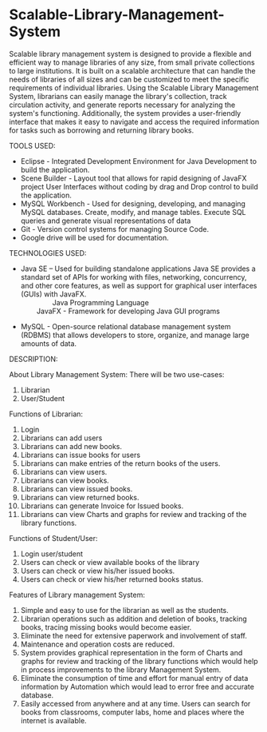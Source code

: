 # Scalable-Library-Management-System
Scalable library management system is designed to provide a flexible and efficient way to manage libraries of any size, from small private collections to large institutions. It is built on a scalable architecture that can handle the needs of libraries of all sizes and can be customized to meet the specific requirements of individual libraries. Using the Scalable Library Management System, librarians can easily manage the library's collection, track circulation activity, and generate reports necessary for analyzing the system's functioning. Additionally, the system provides a user-friendly interface that makes it easy to navigate and access the required information for tasks such as borrowing and returning library books. 

 

TOOLS USED: 

- Eclipse - Integrated Development Environment for Java Development to build the application. 
- Scene Builder - Layout tool that allows for rapid designing of JavaFX project User Interfaces without coding by drag and Drop control to build the application.
- MySQL Workbench - Used for designing, developing, and managing MySQL databases. Create, modify, and manage tables. Execute SQL queries and generate visual representations of data 
- Git - Version control systems for managing Source Code. 
- Google drive will be used for documentation. 

TECHNOLOGIES USED: 

- Java SE – Used for building standalone applications Java SE provides a standard set of APIs for working with files, networking, concurrency, and other core features, as well as support for graphical user interfaces (GUIs) with JavaFX. <br> 
&nbsp;&nbsp;&nbsp;&nbsp;&nbsp;&nbsp;&nbsp;&nbsp;&nbsp;&nbsp;&nbsp;&nbsp;&nbsp;&nbsp;&nbsp;&nbsp;Java Programming Language <br>
&nbsp;&nbsp;&nbsp;&nbsp;&nbsp;&nbsp;&nbsp;&nbsp;JavaFX - Framework for developing Java GUI programs

- MySQL - Open-source relational database management system (RDBMS) that allows developers to store, organize, and manage large amounts of data. 


DESCRIPTION: 

About Library Management System: 
There will be two use-cases: 
1. Librarian 
2. User/Student 

Functions of Librarian: 



1. Login 
2. Librarians can add users 
3. Librarians can add new books. 
4. Librarians can issue books for users 
5. Librarians can make entries of the return books of the users. 
6. Librarians can view users. 
7. Librarians can view books. 
8. Librarians can view issued books. 
9. Librarians can view returned books. 
10. Librarians can generate Invoice for Issued books. 
11. Librarians can view Charts and graphs for review and tracking of the library functions. 

 
Functions of Student/User: 

1. Login user/student 
2. Users can check or view available books of the library 
3. Users can check or view his/her issued books. 
4. Users can check or view his/her returned books status. 


Features of Library management System: 

1. Simple and easy to use for the librarian as well as the students. 
2. Librarian operations such as addition and deletion of books, tracking books, tracing missing books would become easier. 
3. Eliminate the need for extensive paperwork and involvement of staff. 
4. Maintenance and operation costs are reduced. 
5. System provides graphical representation in the form of Charts and graphs for review and tracking of the library functions which would help in process improvements to the library Management System. 
6. Eliminate the consumption of time and effort for manual entry of data information by Automation which would lead to error free and accurate database. 
7. Easily accessed from anywhere and at any time. Users can search for books from classrooms, computer labs, home and places where the internet is available. 

 
